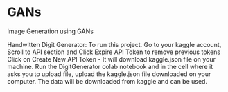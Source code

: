 # GANs
Image Generation using GANs

Handwitten Digit Generator:
To run this project.
  Go to your kaggle account, Scroll to API section and Click Expire API Token to remove previous tokens
  Click on Create New API Token - It will download kaggle.json file on your machine.
  Run the DigitGenerator colab notebook and in the cell where it asks you to upload file, upload the kaggle.json file downloaded on your computer.
  The data will be downloaded from kaggle and can be used.

